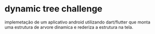 # dynamic tree challenge 

implemetação de um aplicativo android utilizando dart/flutter que monta uma estrutura de arvore dinamica e rederiza a estrutura na tela.
